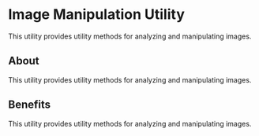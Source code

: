 # Image Manipulation Utility
This utility provides utility methods for analyzing and manipulating images.

## About
This utility provides utility methods for analyzing and manipulating images.

## Benefits
This utility provides utility methods for analyzing and manipulating images.
